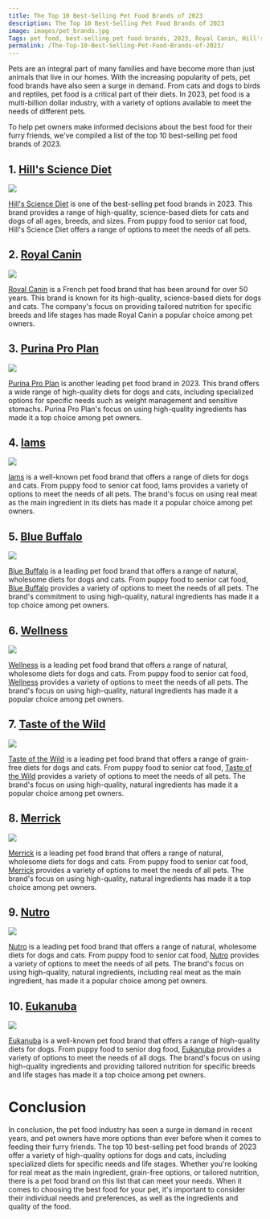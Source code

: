 ```yaml
---
title: The Top 10 Best-Selling Pet Food Brands of 2023
description: The Top 10 Best-Selling Pet Food Brands of 2023
image: images/pet_brands.jpg
Tags: pet food, best-selling pet food brands, 2023, Royal Canin, Hill's Science Diet, Purina, Blue Buffalo, Iams, Eukanuba, Wellness, Nutro, Taste of the Wild
permalink: /The-Top-10-Best-Selling-Pet-Food-Brands-of-2023/
---
```


Pets are an integral part of many families and have become more than just animals that live in our homes. With the increasing popularity of pets, pet food brands have also seen a surge in demand. From cats and dogs to birds and reptiles, pet food is a critical part of their diets. In 2023, pet food is a multi-billion dollar industry, with a variety of options available to meet the needs of different pets.

To help pet owners make informed decisions about the best food for their furry friends, we've compiled a list of the top 10 best-selling pet food brands of 2023.

## 1. [Hill's Science Diet](https://amzn.to/3y5KDwF)
<a href="https://www.amazon.com/Science-Diet-Senior-Longevity-Chicken/dp/B00063425K?crid=2V439M6ZNAN8F&keywords=Hill%27s+Science+Diet&qid=1677148943&sprefix=hill%27s+science+diet%2Caps%2C648&sr=8-1&linkCode=li2&tag=forpetswith0d-20&linkId=fb83a157a942b53065b2926d50e1a065&language=en_US&ref_=as_li_ss_il" target="_blank"><img border="0" src="//ws-na.amazon-adsystem.com/widgets/q?_encoding=UTF8&ASIN=B00063425K&Format=_SL160_&ID=AsinImage&MarketPlace=US&ServiceVersion=20070822&WS=1&tag=forpetswith0d-20&language=en_US" ></a><img src="https://ir-na.amazon-adsystem.com/e/ir?t=forpetswith0d-20&language=en_US&l=li2&o=1&a=B00063425K" width="1" height="1" border="0" alt="" style="border:none !important; margin:0px !important;" />

[Hill's Science Diet](https://amzn.to/3y5KDwF) is one of the best-selling pet food brands in 2023. This brand provides a range of high-quality, science-based diets for cats and dogs of all ages, breeds, and sizes. From puppy food to senior cat food, Hill's Science Diet offers a range of options to meet the needs of all pets.

## 2. [Royal Canin](https://amzn.to/3YUJYdb)
<a href="https://www.amazon.com/Royal-Canin-Health-Nutrition-Adult/dp/B007PPTJLE?crid=2U3JZXH7XDCFG&keywords=Royal%2BCanin&qid=1677149092&sprefix=royal%2Bcanin%2Caps%2C235&sr=8-1&th=1&linkCode=li2&tag=forpetswith0d-20&linkId=8110552c665f681fdc1081059b046432&language=en_US&ref_=as_li_ss_il" target="_blank"><img border="0" src="//ws-na.amazon-adsystem.com/widgets/q?_encoding=UTF8&ASIN=B007PPTJLE&Format=_SL160_&ID=AsinImage&MarketPlace=US&ServiceVersion=20070822&WS=1&tag=forpetswith0d-20&language=en_US" ></a><img src="https://ir-na.amazon-adsystem.com/e/ir?t=forpetswith0d-20&language=en_US&l=li2&o=1&a=B007PPTJLE" width="1" height="1" border="0" alt="" style="border:none !important; margin:0px !important;" />

[Royal Canin](https://amzn.to/3YUJYdb) is a French pet food brand that has been around for over 50 years. This brand is known for its high-quality, science-based diets for dogs and cats. The company's focus on providing tailored nutrition for specific breeds and life stages has made Royal Canin a popular choice among pet owners.

## 3. [Purina Pro Plan](https://amzn.to/3ILPp8A)
<a href="https://www.amazon.com/Purina-Pro-Plan-Shredded-Chicken/dp/B001QCKS4O?crid=DWPK8ZL5CDQ1&keywords=Purina+Pro+Plan&qid=1677149275&sprefix=purina+pro+plan%2Caps%2C302&sr=8-1&linkCode=li2&tag=forpetswith0d-20&linkId=236737f91b12048faf2c9205e3f6d5bf&language=en_US&ref_=as_li_ss_il" target="_blank"><img border="0" src="//ws-na.amazon-adsystem.com/widgets/q?_encoding=UTF8&ASIN=B001QCKS4O&Format=_SL160_&ID=AsinImage&MarketPlace=US&ServiceVersion=20070822&WS=1&tag=forpetswith0d-20&language=en_US" ></a><img src="https://ir-na.amazon-adsystem.com/e/ir?t=forpetswith0d-20&language=en_US&l=li2&o=1&a=B001QCKS4O" width="1" height="1" border="0" alt="" style="border:none !important; margin:0px !important;" />

[Purina Pro Plan](https://amzn.to/3ILPp8A) is another leading pet food brand in 2023. This brand offers a wide range of high-quality diets for dogs and cats, including specialized options for specific needs such as weight management and sensitive stomachs. Purina Pro Plan's focus on using high-quality ingredients has made it a top choice among pet owners.

## 4. [Iams](https://amzn.to/3IiPpeA)
<a href="https://www.amazon.com/PROACTIVE-HEALTH-Small-Breed-Chicken/dp/B07BCPJJQM?crid=2TJGLN69446HJ&keywords=Iams&qid=1677149351&sprefix=iams%2Caps%2C231&sr=8-5&linkCode=li2&tag=forpetswith0d-20&linkId=6fe1849333aa02430665356ba6e4b867&language=en_US&ref_=as_li_ss_il" target="_blank"><img border="0" src="//ws-na.amazon-adsystem.com/widgets/q?_encoding=UTF8&ASIN=B07BCPJJQM&Format=_SL160_&ID=AsinImage&MarketPlace=US&ServiceVersion=20070822&WS=1&tag=forpetswith0d-20&language=en_US" ></a><img src="https://ir-na.amazon-adsystem.com/e/ir?t=forpetswith0d-20&language=en_US&l=li2&o=1&a=B07BCPJJQM" width="1" height="1" border="0" alt="" style="border:none !important; margin:0px !important;" />

[Iams](https://amzn.to/3IiPpeA) is a well-known pet food brand that offers a range of diets for dogs and cats. From puppy food to senior cat food, Iams provides a variety of options to meet the needs of all pets. The brand's focus on using real meat as the main ingredient in its diets has made it a popular choice among pet owners.

## 5. [Blue Buffalo](https://amzn.to/3KvPwX2)
<a href="https://www.amazon.com/Blue-Buffalo-Protection-Formula-Adult/dp/B0009YWKUA?crid=34M4C7VMCA4XQ&keywords=Blue+Buffalo&qid=1677149431&sprefix=blue+buffalo%2Caps%2C231&sr=8-2&linkCode=li2&tag=forpetswith0d-20&linkId=4bae613632f4ecf03d9f12aa131ac80c&language=en_US&ref_=as_li_ss_il" target="_blank"><img border="0" src="//ws-na.amazon-adsystem.com/widgets/q?_encoding=UTF8&ASIN=B0009YWKUA&Format=_SL160_&ID=AsinImage&MarketPlace=US&ServiceVersion=20070822&WS=1&tag=forpetswith0d-20&language=en_US" ></a><img src="https://ir-na.amazon-adsystem.com/e/ir?t=forpetswith0d-20&language=en_US&l=li2&o=1&a=B0009YWKUA" width="1" height="1" border="0" alt="" style="border:none !important; margin:0px !important;" />

[Blue Buffalo](https://amzn.to/3KvPwX2) is a leading pet food brand that offers a range of natural, wholesome diets for dogs and cats. From puppy food to senior cat food, [Blue Buffalo](https://amzn.to/3KvPwX2) provides a variety of options to meet the needs of all pets. The brand's commitment to using high-quality, natural ingredients has made it a top choice among pet owners.

## 6. [Wellness](https://amzn.to/41j6Jcj) 
<a href="https://www.amazon.com/Wellness-Complete-Natural-Food-12-Pound/dp/B001HYB2P0?crid=1360BW6JBQTFM&keywords=Wellness&qid=1677149500&sprefix=wellness%2Caps%2C240&sr=8-8&linkCode=li2&tag=forpetswith0d-20&linkId=3e3e9a39238bcb7b61fe12583e59830f&language=en_US&ref_=as_li_ss_il" target="_blank"><img border="0" src="//ws-na.amazon-adsystem.com/widgets/q?_encoding=UTF8&ASIN=B001HYB2P0&Format=_SL160_&ID=AsinImage&MarketPlace=US&ServiceVersion=20070822&WS=1&tag=forpetswith0d-20&language=en_US" ></a><img src="https://ir-na.amazon-adsystem.com/e/ir?t=forpetswith0d-20&language=en_US&l=li2&o=1&a=B001HYB2P0" width="1" height="1" border="0" alt="" style="border:none !important; margin:0px !important;" />

[Wellness](https://amzn.to/41j6Jcj)  is a leading pet food brand that offers a range of natural, wholesome diets for dogs and cats. From puppy food to senior cat food, [Wellness](https://amzn.to/41j6Jcj)  provides a variety of options to meet the needs of all pets. The brand's focus on using high-quality, natural ingredients has made it a popular choice among pet owners.

## 7. [Taste of the Wild](https://amzn.to/3EzQQoa)
<a href="https://www.amazon.com/Taste-Wild-Protein-Appalachian-Valley/dp/B0153VN0IE?crid=1MB6LV5VEY96&keywords=Taste+of+the+Wild&qid=1677149605&sprefix=taste+of+the+wild%2Caps%2C251&sr=8-1&linkCode=li2&tag=forpetswith0d-20&linkId=deba81bbd1d9fa0ad4feab3615e08e28&language=en_US&ref_=as_li_ss_il" target="_blank"><img border="0" src="//ws-na.amazon-adsystem.com/widgets/q?_encoding=UTF8&ASIN=B0153VN0IE&Format=_SL160_&ID=AsinImage&MarketPlace=US&ServiceVersion=20070822&WS=1&tag=forpetswith0d-20&language=en_US" ></a><img src="https://ir-na.amazon-adsystem.com/e/ir?t=forpetswith0d-20&language=en_US&l=li2&o=1&a=B0153VN0IE" width="1" height="1" border="0" alt="" style="border:none !important; margin:0px !important;" />

[Taste of the Wild](https://amzn.to/3EzQQoa)  is a leading pet food brand that offers a range of grain-free diets for dogs and cats. From puppy food to senior cat food, [Taste of the Wild](https://amzn.to/3EzQQoa)  provides a variety of options to meet the needs of all pets. The brand's focus on using high-quality, natural ingredients has made it a popular choice among pet owners.

## 8. [Merrick](https://amzn.to/3INawHr)
<a href="https://www.amazon.com/Merrick-Grain-Texas-Potato-Recipe/dp/B07WMC7V21?crid=1THGIKBHQXKB5&keywords=Merrick&qid=1677149678&sprefix=merrick%2Caps%2C273&sr=8-1&linkCode=li2&tag=forpetswith0d-20&linkId=5ecfda58a9132c916b4c6a8a2c193cc5&language=en_US&ref_=as_li_ss_il" target="_blank"><img border="0" src="//ws-na.amazon-adsystem.com/widgets/q?_encoding=UTF8&ASIN=B07WMC7V21&Format=_SL160_&ID=AsinImage&MarketPlace=US&ServiceVersion=20070822&WS=1&tag=forpetswith0d-20&language=en_US" ></a><img src="https://ir-na.amazon-adsystem.com/e/ir?t=forpetswith0d-20&language=en_US&l=li2&o=1&a=B07WMC7V21" width="1" height="1" border="0" alt="" style="border:none !important; margin:0px !important;" />

[Merrick](https://amzn.to/3INawHr) is a leading pet food brand that offers a range of natural, wholesome diets for dogs and cats. From puppy food to senior cat food, [Merrick](https://amzn.to/3INawHr) provides a variety of options to meet the needs of all pets. The brand's focus on using high-quality, natural ingredients has made it a top choice among pet owners.

## 9. [Nutro](https://amzn.to/3SsGhsz)
<a href="https://www.amazon.com/NATURAL-CHOICE-Chicken-Recipe-Kibble/dp/B00TZGAB36?crid=3EUC81AL4TGPR&keywords=Nutro&qid=1677149741&sprefix=nutro%2Caps%2C244&sr=8-1&linkCode=li2&tag=forpetswith0d-20&linkId=3f76d7618c9c08f2782298ed7b9b480f&language=en_US&ref_=as_li_ss_il" target="_blank"><img border="0" src="//ws-na.amazon-adsystem.com/widgets/q?_encoding=UTF8&ASIN=B00TZGAB36&Format=_SL160_&ID=AsinImage&MarketPlace=US&ServiceVersion=20070822&WS=1&tag=forpetswith0d-20&language=en_US" ></a><img src="https://ir-na.amazon-adsystem.com/e/ir?t=forpetswith0d-20&language=en_US&l=li2&o=1&a=B00TZGAB36" width="1" height="1" border="0" alt="" style="border:none !important; margin:0px !important;" />

[Nutro](https://amzn.to/3SsGhsz) is a leading pet food brand that offers a range of natural, wholesome diets for dogs and cats. From puppy food to senior cat food, [Nutro](https://amzn.to/3SsGhsz) provides a variety of options to meet the needs of all pets. The brand's focus on using high-quality, natural ingredients, including real meat as the main ingredient, has made it a popular choice among pet owners.

## 10. [Eukanuba](https://amzn.to/3KrOyeu)
<a href="https://www.amazon.com/Eukanuba-Adult-Large-Breed-Pounds/dp/B007X5H5CQ?crid=25INM250KS1R7&keywords=Eukanuba&qid=1677149809&sprefix=eukanuba%2Caps%2C237&sr=8-2&linkCode=li2&tag=forpetswith0d-20&linkId=560e13f0cce22d5df8b25553d11e3206&language=en_US&ref_=as_li_ss_il" target="_blank"><img border="0" src="//ws-na.amazon-adsystem.com/widgets/q?_encoding=UTF8&ASIN=B007X5H5CQ&Format=_SL160_&ID=AsinImage&MarketPlace=US&ServiceVersion=20070822&WS=1&tag=forpetswith0d-20&language=en_US" ></a><img src="https://ir-na.amazon-adsystem.com/e/ir?t=forpetswith0d-20&language=en_US&l=li2&o=1&a=B007X5H5CQ" width="1" height="1" border="0" alt="" style="border:none !important; margin:0px !important;" />

[Eukanuba](https://amzn.to/3KrOyeu) is a well-known pet food brand that offers a range of high-quality diets for dogs. From puppy food to senior dog food, [Eukanuba](https://amzn.to/3KrOyeu) provides a variety of options to meet the needs of all dogs. The brand's focus on using high-quality ingredients and providing tailored nutrition for specific breeds and life stages has made it a top choice among pet owners.

# Conclusion

In conclusion, the pet food industry has seen a surge in demand in recent years, and pet owners have more options than ever before when it comes to feeding their furry friends. The top 10 best-selling pet food brands of 2023 offer a variety of high-quality options for dogs and cats, including specialized diets for specific needs and life stages. Whether you're looking for real meat as the main ingredient, grain-free options, or tailored nutrition, there is a pet food brand on this list that can meet your needs. When it comes to choosing the best food for your pet, it's important to consider their individual needs and preferences, as well as the ingredients and quality of the food.